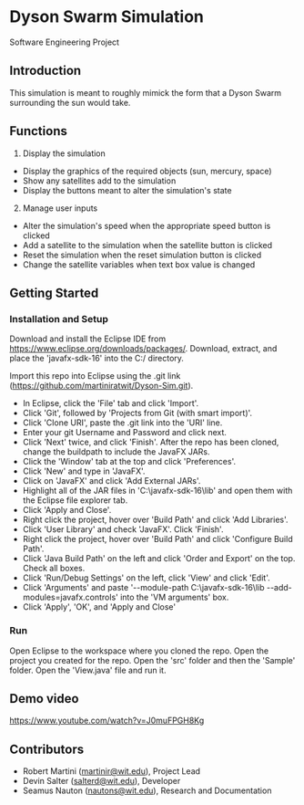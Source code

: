 # Dyson Swarm Simulation
Software Engineering Project

## Introduction

This simulation is meant to roughly mimick the form that a Dyson Swarm surrounding the sun would take.


## Functions

1. Display the simulation
  * Display the graphics of the required objects (sun, mercury, space)
  * Show any satellites add to the simulation
  * Display the buttons meant to alter the simulation's state

2. Manage user inputs
  * Alter the simulation's speed when the appropriate speed button is clicked
  * Add a satellite to the simulation when the satellite button is clicked
  * Reset the simulation when the reset simulation button is clicked
  * Change the satellite variables when text box value is changed
  
## Getting Started
### Installation and Setup
Download and install the Eclipse IDE from https://www.eclipse.org/downloads/packages/.
Download, extract, and place the 'javafx-sdk-16' into the C:/ directory.

Import this repo into Eclipse using the .git link (https://github.com/martiniratwit/Dyson-Sim.git).
- In Eclipse, click the 'File' tab and click 'Import'.
- Click 'Git', followed by 'Projects from Git (with smart import)'.
- Click 'Clone URI', paste the .git link into the 'URI' line.
- Enter your git Username and Password and click next.
- Click 'Next' twice, and click 'Finish'.
After the repo has been cloned, change the buildpath to include the JavaFX JARs.
- Click the 'Window' tab at the top and click 'Preferences'.
- Click 'New' and type in 'JavaFX'.
- Click on 'JavaFX' and click 'Add External JARs'.
- Highlight all of the JAR files in 'C:\javafx-sdk-16\lib' and open them with the Eclipse file explorer tab.
- Click 'Apply and Close'.
- Right click the project, hover over 'Build Path' and click 'Add Libraries'.
- Click 'User Library' and check 'JavaFX'. Click 'Finish'.
- Right click the project, hover over 'Build Path' and click 'Configure Build Path'.
- Click 'Java Build Path' on the left and click 'Order and Export' on the top. Check all boxes.
- Click 'Run/Debug Settings' on the left, click 'View' and click 'Edit'.
- Click 'Arguments' and paste '--module-path C:\javafx-sdk-16\lib --add-modules=javafx.controls' into the 'VM arguments' box. 
- Click 'Apply', 'OK', and 'Apply and Close'

### Run
Open Eclipse to the workspace where you cloned the repo.
Open the project you created for the repo.
Open the 'src' folder and then the 'Sample' folder.
Open the 'View.java' file and run it.

## Demo video

https://www.youtube.com/watch?v=J0muFPGH8Kg

## Contributors
* Robert Martini (martinir@wit.edu), Project Lead
* Devin Salter (salterd@wit.edu), Developer
* Seamus Nauton (nautons@wit.edu), Research and Documentation
